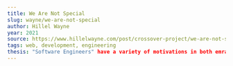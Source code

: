 ```yaml
---
title: We Are Not Special
slug: wayne/we-are-not-special
author: Hillel Wayne
year: 2021
source: https://www.hillelwayne.com/post/crossover-project/we-are-not-special/
tags: web, development, engineering
thesis: "Software Engineers" have a variety of motivations in both emracing and rejecting the term "engineer", but largely have no idea how other engineers conceptualize "engineering". Those who have done both jobs provide insights into what we do well, and what have to learn.
---
```


